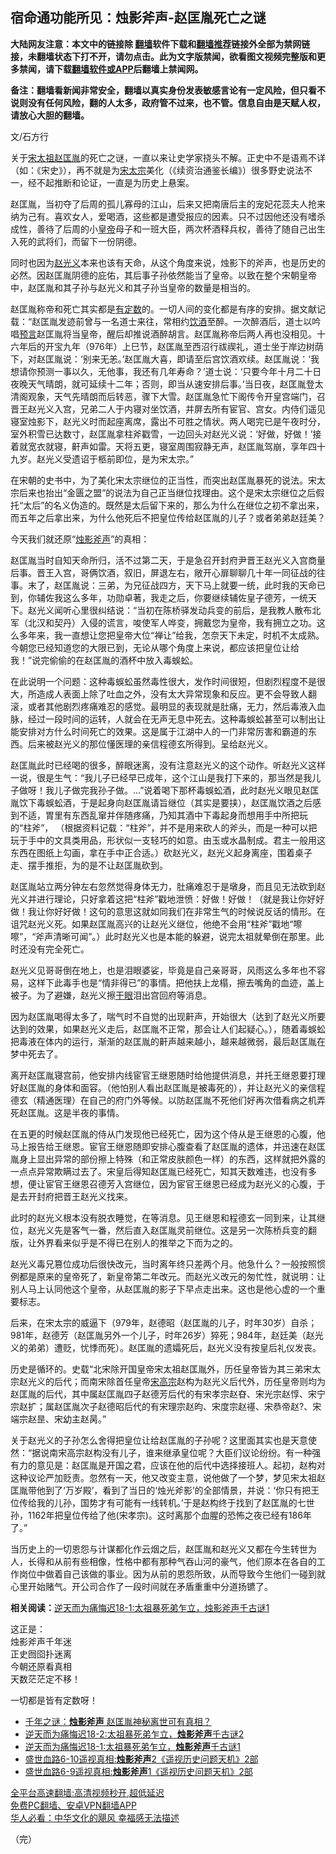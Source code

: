  <!-- 面包屑导航 --> <h2>宿命通功能所见：烛影斧声-赵匡胤死亡之谜</h2> <p class="notice"><b>大陆网友注意：本文中的链接除 <a href="https://github.com/bannedbook/fanqiang" >翻墙</a>软件下载和<a href="https://github.com/killgcd/justmysocks/blob/master/README.md">翻墙推荐</a>链接外全部为禁网链接，未翻墙状态下打不开，请勿点击。此为文字版禁闻，欲看图文视频完整版和更多禁闻，请下载<a href="https://github.com/bannedbook/fanqiang">翻墙软件或APP</a>后翻墙上禁闻网。</p><p>备注：翻墙看新闻非常安全，翻墙以真实身份发表敏感言论有一定风险，但只看不说则没有任何风险，翻的人太多，政府管不过来，也不管。信息自由是天赋人权，请放心大胆的翻墙。</b></p>  <div class="entry"> <p>文/石方行</p> <p>关于<a href="https://www.bannedbook.org/bnews/tag/%E5%AE%8B%E5%A4%AA%E7%A5%96/" class="st_tag internal_tag" rel="tag" title="标签 宋太祖 下的日志">宋太祖</a><a href="https://www.bannedbook.org/bnews/tag/%e8%b5%b5%e5%8c%a1%e8%83%a4/" class="st_tag internal_tag" rel="tag" title="标签 赵匡胤 下的日志">赵匡胤</a>的死亡之谜，一直以来让史学家挠头不解。正史中不是语焉不详（如：《宋史》），再不就是为<a href="https://www.bannedbook.org/bnews/tag/%E5%AE%8B%E5%A4%AA%E5%AE%97/" class="st_tag internal_tag" rel="tag" title="标签 宋太宗 下的日志">宋太宗</a>美化（《续资治通鉴长编》）很多野史说法不一，经不起推断和论证，一直是为历史上悬案。</p> <p>赵匡胤，当初夺了后周的孤儿寡母的江山，后来又把南唐后主的宠妃花蕊夫人抢来纳为己有。喜欢女人，爱喝酒，这些都是遭受报应的因素。只不过因他还没有嗜杀成性，善待了后周的小<a href="https://www.bannedbook.org/bnews/tag/%e7%9a%87%e5%b8%9d/" class="st_tag internal_tag" rel="tag" title="标签 皇帝 下的日志">皇帝</a>母子和一班大臣，两次杯酒释兵权，善待了随自己出生入死的武将们，而留下一份阴德。</p> <p>同时也因为<a href="https://www.bannedbook.org/bnews/tag/%e8%b5%b5%e5%85%89%e4%b9%89/" class="st_tag internal_tag" rel="tag" title="标签 赵光义 下的日志">赵光义</a>本来也该有天命，从这个角度来说，烛影下的斧声，也是历史的必然。因赵匡胤阴德的庇佑，其后事子孙依然能当了皇帝。以致在整个宋朝皇帝中，赵匡胤和其子孙与赵光义和其子孙当皇帝的数量是相当的。</p> <p>赵匡胤称帝和死亡其实都是<span class='wp_keywordlink'><a href="https://www.bannedbook.org/forum3/topic64.html" title="电子书：冥冥之中有定数" target="_blank">有定数</a></span>的。一切人间的变化都是有序的安排。据文献记载：“赵匡胤发迹前曾与一名道士来往，常相约<a href="https://www.bannedbook.org/bnews/tag/%E9%A5%AE%E9%85%92/" class="st_tag internal_tag" rel="tag" title="标签 饮酒 下的日志">饮酒</a>至醉。一次醉酒后，道士以吟唱<span class='wp_keywordlink'><a href="https://www.bannedbook.org/forum5/" title="预言玄学禁书下载" rel="nofollow">预言</a></span>赵匡胤将当皇帝，醒后却推说酒醉胡言。赵匡胤称帝后两人再也没相见。十六年后的开宝九年（976年）上巳节，赵匡胤至西沼行祓禊礼，道士坐于岸边树荫下，对赵匡胤说：‘别来无恙。’赵匡胤大喜，即请至后宫饮酒欢续。赵匡胤说：‘我想请你预测一事以久，无他事，我还有几年寿命？’道士说：‘只要今年十月二十日夜晚天气晴朗，就可延续十二年；否则，即当从速安排后事。’当日夜，赵匡胤登太清阁观象，天气先晴朗而后转恶，骤下大雪。赵匡胤急忙下阁传令开皇宫端门，召晋王赵光义入宫，兄弟二人于内寝对坐饮酒，并屏去所有宦官、宫女。内侍们遥见寝室烛影下，赵光义时而起座离席，露出不可胜之情状。两人喝完已是午夜时分，室外积雪已达数寸，赵匡胤拿柱斧戳雪，一边回头对赵光义说：‘好做，好做！’接着就宽衣就寝，鼾声如雷。天将五更，寝室周围寂静无声，赵匡胤驾崩，享年四十九岁。赵光义受遗诏于柩前即位，是为宋太宗。”</p> <p>在宋朝的史书中，为了美化宋太宗继位的正当性，而突出赵匡胤暴死的说法。宋太宗后来也抬出“金匮之盟”的说法为自己正当继位找理由。这个是宋太宗继位之后假托“太后”的名义伪造的。既然是太后留下来的，那么为什么在继位之初不拿出来，而五年之后拿出来，为什么他死后不把皇位传给赵匡胤的儿子？或者弟弟赵廷美？</p>  <p>今天我们就还原“<a href="https://www.bannedbook.org/bnews/tag/%e7%83%9b%e5%bd%b1%e6%96%a7%e5%a3%b0/" class="st_tag internal_tag" rel="tag" title="标签 烛影斧声 下的日志">烛影斧声</a>”的真相：</p> <p>赵匡胤当时自知天命所归，活不过第二天，于是急召开封府尹晋王赵光义入宫商量后事。晋王入宫，哥俩饮酒，叙旧，屏退左右，敞开心扉聊聊几十年一同征战的往事。末了，赵匡胤说：三弟，为兄征战四方，天下马上就要一统，此时我的天命已到，你辅佐我这么多年，功勋卓著，我走之后，你要继续辅佐皇子德芳，一统天下。赵光义闻听心里很纠结说：“当初在陈桥驿发动兵变的前后，是我教人散布北军（北汉和契丹）入侵的谎言，唆使军人哗变，拥戴您为皇帝，我有拥立之功。这么多年来，我一直想让您把皇帝大位“禅让”给我，怎奈天下未定，时机不太成熟。今朝您已经知道您的大限已到，无论从哪个角度上来说，都应该把皇位让给我！”说完偷偷的在赵匡胤的酒杯中放入毒蜈蚣。</p> <p>在此说明一个问题：这种毒蜈蚣虽然毒性很大，发作时间很短，但剧烈程度不是很大，所造成人表面上除了吐血之外，没有太大异常现象和反应。更不会导致人翻滚，或者其他剧烈疼痛难忍的感觉。最明显的表现就是肚痛，无力，然后毒液入血脉，经过一段时间的运转，人就会在无声无息中死去。这种毒蜈蚣甚至可以制出让能安排对方什么时间死亡的效果。这是属于江湖中人的一门非常厉害和霸道的东西。后来被赵光义的那位懂医理的亲信程德玄所得到。呈给赵光义。</p> <p>赵匡胤此时已经喝的很多，醉眼迷离，没有注意赵光义的这个动作。听赵光义这样一说，很是生气：“我儿子已经早已成年，这个江山是我打下来的，那当然是我儿子做呀！我儿子做完我孙子做。…”说着喝下那杯毒蜈蚣酒，此时赵光义眼见赵匡胤饮下毒蜈蚣酒，于是起身向赵匡胤请旨继位（其实是要挟），赵匡胤饮酒之后感到不适，胃里有东西乱窜并伴随疼痛，乃知其酒中下毒起身而想用手中所把玩的“柱斧”， （根据资料记载：“柱斧”，并不是用来砍人的斧头，而是一种可以把玩于手中的文具类用品，形状似一支轻巧的如意。由玉或水晶制成。君主一般用这东西在图纸上勾画，拿在手中正合适。）砍赵光义，赵光义起身离座，围着桌子走、摆手推拒，为的是不让赵匡胤砍到。</p> <p>赵匡胤站立两分钟左右忽然觉得身体无力，肚痛难忍于是墩身，而且见无法砍到赵光义并进行理论，只好拿着这把“柱斧”戳地泄愤：好做！好做！（就是我让你好好做！我让你好好做！这句的意思这就如同我们在非常生气的时候说反话的情形。在诅咒赵光义死。如果赵匡胤高兴的让赵光义继位，他绝不会用“柱斧”戳地“嚓嚓”，“斧声清晰可闻”。）此时赵光义也是本能的躲避，说完太祖就晕倒在那里。此时还没有完全死亡。</p> <p>赵光义见哥哥倒在地上，也是泪眼婆娑，毕竟是自己亲哥哥，风雨这么多年也不容易，这样下此毒手也是“情非得已”的事情。把他扶上龙榻，擦去嘴角的血迹，盖上被子。为了避嫌，赵光义擦<a href="https://www.bannedbook.org/bnews/tag/%e5%b9%b2%e7%9c%bc/" class="st_tag internal_tag" rel="tag" title="标签 干眼 下的日志">干眼</a>泪出宫回府等消息。</p>  <p>因为赵匡胤喝得太多了，喘气时不自觉的出现鼾声，开始很大（达到了赵光义所要达到的效果，如果赵光义走后，赵匡胤不正常，那会让人们起疑心。），随着毒蜈蚣把毒液在体内的运行，渐渐的赵匡胤的鼾声越来越小，越来越微弱，最后赵匡胤在梦中死去了。</p> <p>离开赵匡胤寝宫前，他安排内线宦官王继恩随时给他提供消息，并托王继恩要打理好赵匡胤的身体和面容。（他怕别人看出赵匡胤是被毒死的），并让赵光义的亲信程德玄（精通医理）在自己的府门外等候。以防赵匡胤不死他们好再次借看病之机弄死赵匡胤。这是半夜的事情。</p> <p>在五更的时候赵匡胤的侍从门发现他已经死亡，因为这个侍从是王继恩的心腹，他马上报告给王继恩。宦官王继恩随即安排心腹查看了赵匡胤的遗体，并迅速在赵匡胤身上显出异常的部份擦上特殊（和正常皮肤颜色一样）的东西，这样就把外露的一点点异常欺瞒过去了。宋皇后得知赵匡胤已经死亡，知其天数难违，也没有多想，便让宦官王继恩召德芳入宫继位，因为宦官王继恩已经成为赵光义的心腹，于是去开封府把晋王赵光义找来。</p> <p>此时的赵光义根本没有脱衣睡觉，在等消息。见王继恩和程德玄一同到来，让其继位，赵光义先是客气一番，然后直入赵匡胤灵前继位。这是另一次陈桥兵变的翻版，让外界看来似乎是不得已在别人的推举之下而为之的。</p> <p>赵光义毒兄篡位成功后很快改元，当时离年终只差两个月。他急什么？一般按照惯例都是原来的皇帝死了，新皇帝第二年改元。而赵光义改元的匆忙性，就说明：让别人马上认同他这个皇帝，从赵匡胤的影子下早点走出来。这也是他心虚的一个重要标志。</p> <p>后来，在宋太宗的威逼下（979年，赵德昭（赵匡胤的儿子，时年30岁）自杀；981年，赵德芳（赵匡胤另外一个儿子，时年26岁）猝死；984年，赵廷美（赵光义的弟弟）遭贬，忧悸而死）。赵匡胤的遗孀死后，赵光义没有按皇后礼仪发丧。</p>  <p>历史是循环的。史载“北宋除开国皇帝宋太祖赵匡胤外，历任皇帝皆为其三弟宋太宗赵光义的后代；而南宋除首任皇帝<a href="https://www.bannedbook.org/bnews/tag/%E5%AE%8B%E9%AB%98%E5%AE%97/" class="st_tag internal_tag" rel="tag" title="标签 宋高宗 下的日志">宋高宗</a>赵构为赵光义后代外，历任皇帝则均为赵匡胤的后代，其中属赵匡胤四子赵德芳后代的有宋孝宗赵昚、宋光宗赵惇、宋宁宗赵扩；属赵匡胤次子赵德昭后代的有宋理宗赵昀、宋度宗赵禥、宋恭帝赵?、宋端宗赵昰、宋幼主赵昺。”</p> <p>关于赵光义的子孙怎么舍得把皇位让给赵匡胤的子孙呢？这里面其实也是天意使然：“据说南宋高宗赵构没有儿子，谁来继承皇位呢？大臣们议论纷纷。有一种强有力的意见是：赵匡胤是开国之君，应该在他的后代中选择接班人。起初，赵构对这种议论严加贬责。忽然有一天，他又改变主意，说他做了一个梦，梦见宋太祖赵匡胤带他到了‘万岁殿’，看到了当日的‘烛光斧影’的全部情景，并说：‘你只有把王位传给我的儿孙，国势才有可能有一线转机。’于是赵构终于找到了赵匡胤的七世孙，1162年把皇位传给了他(宋孝宗)。这时离那个血腥的恐怖之夜已经有186年了。”</p> <p>当历史上的一切恩怨与计谋都化作云烟之后，赵匡胤和赵光义又都在今生转世为人，长得和从前有些相像，性格中都有那种气吞山河的豪气，他们原本在各自的工作岗位中做着自己该做的事业。因为从前的恩怨所致，从而导致今生他们一碰到就心里开始赌气。开公司合作了一段时间就在矛盾重重中分道扬镳了。</p> <p><strong>相关阅读：</strong><a href="https://www.bannedbook.org/bnews/tculture/20190304/1091068.html" rel="noopener" target="_blank">逆天而为痛悔迟18-1:太祖暴死弟乍立，烛影斧声千古谜1</a></p> <p>这正是：<br /> 烛影斧声千年迷<br /> 正史囫囵扑迷离<br /> 今朝还原看真相<br /> 天数茫茫定不移！</p> <p>一切都是皆有定数呀！</p>  <div id="taboola-mid-1"></div>  <ul class='op-related-articles' title='相关阅读'> <li><a href='https://www.bannedbook.org/bnews/lifebaike/20190517/1129282.html' target='_blank'>千年之谜：<b>烛影斧声</b> 赵匡胤神秘离世可有真相？</a></li> <li><a href='https://www.bannedbook.org/bnews/tculture/20190304/1091070.html' target='_blank'>逆天而为痛悔迟18-2:太祖暴死弟乍立，<b>烛影斧声</b>千古谜2</a></li> <li><a href='https://www.bannedbook.org/bnews/tculture/20190304/1091068.html' target='_blank'>逆天而为痛悔迟18-1:太祖暴死弟乍立，<b>烛影斧声</b>千古谜1</a></li> <li><a href='https://www.bannedbook.org/bnews/tculture/20190222/1085418.html' target='_blank'>盛世血路6-10遥视真相:<b>烛影斧声</b>2《遥视历史问题天机》2部</a></li> <li><a href='https://www.bannedbook.org/bnews/tculture/20190222/1085416.html' target='_blank'>盛世血路6-9遥视真相:<b>烛影斧声</b>1《遥视历史问题天机》2部</a></li> </ul> <p class="texttj"> <a href="https://github.com/bannedbook/fanqiang/wiki/V2ray%E6%9C%BA%E5%9C%BA" target="_blank">全平台高速翻墙:高清视频秒开,超低延迟</a><br/> <a href="https://github.com/bannedbook/fanqiang/wiki/%E7%A6%81%E9%97%BB%E7%BD%91%E5%AE%89%E5%8D%93%E7%BF%BB%E5%A2%99%E6%96%B0%E9%97%BBAPP" target="_blank">免费PC翻墙、安卓VPN翻墙APP</a><br/> <a href="https://www.bannedbook.org/bnews/comments/20220220/1694796.html" target="_blank">华人必看：中华文化的飓风 幸福感无法描述</a> </p><p>（完）</p><a name='sharetosocial'></a>  <div style="margin-bottom:5px;padding-bottom:5px;clear:both"> <div id="archive-pix-1" class="banner-ads"> <!-- AuctionX Display platform tag START --> <div id="27602x728x90x621x_ADSLOT1" clicktrack="%%CLICK_URL_ESC%%"></div>  <!-- AuctionX Display platform tag END --> </div> <div id="archive-pix-2" class="banner-ads"> <!-- AuctionX Display platform tag START --> <div id="27556x300x250x621x_ADSLOT1" clicktrack="%%CLICK_URL_ESC%%" style="margin:0 auto;text-align:center"></div>  <!-- AuctionX Display platform tag END --> </div> </div>  <div id="archive-pix-1" class="banner-ads"> <!-- AuctionX Display platform tag START --> <div id="27603x728x90x621x_ADSLOT1" clicktrack="%%CLICK_URL_ESC%%"></div>  <!-- AuctionX Display platform tag END --> </div> </div><!--END ENTRY--> 